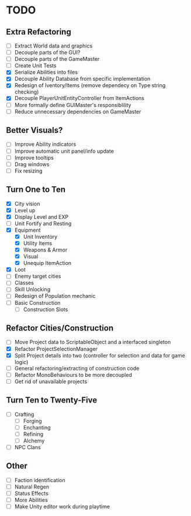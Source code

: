 ﻿# TODO

## Extra Refactoring
- [ ] Extract World data and graphics
- [ ] Decouple parts of the GUI?
- [ ] Decouple parts of the GameMaster
- [ ] Create Unit Tests
- [X] Serialize Abilities into files
- [X] Decouple Ability Database from specific implementation
- [X] Redesign of Iventory/Items (remove dependecy on Type string checking)
- [X] Decouple PlayerUnitEntityController from ItemActions
- [ ] More formally define GUIMaster's responsiblility
- [ ] Reduce unnecessary dependencies on GameMaster

## Better Visuals?
- [ ] Improve Ability indicators
- [ ] Improve automatic unit panel/info update
- [ ] Improve tooltips
- [ ] Drag windows
- [ ] Fix resizing

## Turn One to Ten
- [X] City vision
- [X] Level up
- [X] Display Level and EXP
- [ ] Unit Fortify and Resting
- [X] Equipment
  - [X] Unit Inventory
  - [X] Utility Items
  - [X] Weapons & Armor
  - [X] Visual
  - [X] Unequip ItemAction
- [X] Loot
- [ ] Enemy target cities
- [ ] Classes
- [ ] Skill Unlocking
- [ ] Redesign of Population mechanic
- [ ] Basic Construction
  - [ ] Construction Slots

## Refactor Cities/Construction
- [ ] Move Project data to ScriptableObject and a interfaced singleton
- [X] Refactor ProjectSelectionManager
- [X] Split Project details into two (controller for selection and data for game logic)
- [ ] General refactoring/extracting of construction code
- [ ] Refactor MonoBehaviours to be more decoupled
- [ ] Get rid of unavailable projects

## Turn Ten to Twenty-Five
- [ ] Crafting
  - [ ] Forging
  - [ ] Enchanting
  - [ ] Refining
  - [ ] Alchemy
- [ ] NPC Clans

## Other
- [ ] Faction identification
- [ ] Natural Regen
- [ ] Status Effects
- [ ] More Abilities
- [ ] Make Unity editor work during playtime